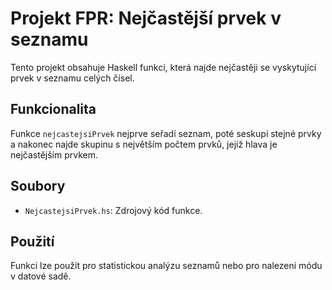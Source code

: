 # Projekt FPR: Nejčastější prvek v seznamu

Tento projekt obsahuje Haskell funkci, která najde nejčastěji se vyskytující prvek v seznamu celých čísel.

## Funkcionalita

Funkce `nejcastejsiPrvek` nejprve seřadí seznam, poté seskupí stejné prvky a nakonec najde skupinu s největším počtem prvků, jejíž hlava je nejčastějším prvkem.

## Soubory

*   `NejcastejsiPrvek.hs`: Zdrojový kód funkce.

## Použití

Funkci lze použít pro statistickou analýzu seznamů nebo pro nalezení módu v datové sadě.

